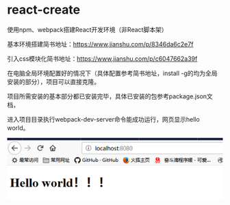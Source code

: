 # react-create
使用npm、webpack搭建React开发环境（非React脚本架）

基本环境搭建简书地址：https://www.jianshu.com/p/8346da6c2e7f

引入css模块化简书地址：https://www.jianshu.com/p/c6047662a39f

在电脑全局环境配置好的情况下（具体配置参考简书地址，install -g的均为全局安装的部分），项目可以直接克隆。

项目所需安装的基本部分都已安装完毕，具体已安装的包参考package.json文档，

进入项目目录执行webpack-dev-server命令能成功运行，网页显示hello world。 

![效果图](https://github.com/Ching-Lee/react-create/blob/master/React%E9%A1%B5%E9%9D%A2%E6%95%88%E6%9E%9C.PNG)
